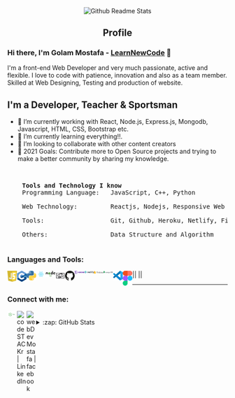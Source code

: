 <p align="center">
    <img width="100px" src="https://res.cloudinary.com/anuraghazra/image/upload/v1594908242/logo_ccswme.svg" align="center" alt="Github Readme Stats" />
    <h2 align="center">Profile</h2>
</p>

### Hi there, I'm Golam Mostafa - [LearnNewCode][website] 👋

<div>
    <p>
        I'm a front-end Web Developer and very much passionate, active and flexible. I love to code with patience, innovation and also as a team member. Skilled at Web Designing, Testing and production of website.
    </p>
</div>

## I'm a Developer, Teacher & Sportsman

- 🔭 I’m currently working with React, Node.js, Express.js, Mongodb, Javascript, HTML, CSS, Bootstrap etc.
- 🌱 I’m currently learning everything!!.
- 👯 I’m looking to collaborate with other content creators
- 🥅 2021 Goals: Contribute more to Open Source projects and trying to make a better community by sharing my knowledge.

<br />

<pre>
    <strong>Tools and Technology I know</strong>
    Programming Language:   JavaScript, C++, Python </br>
    Web Technology:         Reactjs, Nodejs, Responsive Web Design</br>
    Tools:                  Git, Github, Heroku, Netlify, Firebase, MongoDB, VS code, Figma. </br>
    Others:                 Data Structure and Algorithm </br>
</pre>

### Languages and Tools:

<img align="left" width="22px" src="images/js.svg" alt="javascript" />
<img align="left" width="22px" src="images/cpp.svg" alt="javascript" />
<img align="left" width="22px" src="images/python.svg" alt="javascript" />
<span>||</span>
<img align="left" width="22px" src="images/react.svg" alt="javascript" />
<img align="left" width="22px" src="images/node.svg" alt="javascript" />
<img align="left" width="22px" src="images/web.svg" alt="javascript" />
<span>||</span>
<img align="left" width="22px" src="images/git.svg" alt="javascript" />
<img align="left" width="22px" src="images/heroku.svg" alt="javascript" />
<img align="left" width="22px" src="images/netlify.svg" alt="javascript" />
<img align="left" width="22px" src="images/firebase.svg" alt="javascript" />
<img align="left" width="22px" src="images/mongo.svg" alt="javascript" />
<img align="left" width="22px" src="images/vsCode.svg" alt="javascript" />
<img align="left" width="22px" src="images/figma.svg" alt="javascript" />

<br />

---

### Connect with me:

[<img align="left" alt="Learn New Code" width="22px" src="images/blog.png" />][website]
[<img align="left" alt="codeSTACKr | LinkedIn" width="22px" src="https://cdn.jsdelivr.net/npm/simple-icons@v3/icons/linkedin.svg" />][linkedin]
[<img align="left" alt="webDevMostafa | facebook" width="22px" src="https://www.pinclipart.com/picdir/middle/148-1481304_facebook-icon-circle-black-vector-clipart.png" />][facebook]

<br/>

<details>
  <summary>:zap: GitHub Stats</summary>

  <img align="left" alt="codeSTACKr's GitHub Stats" src="https://github-readme-stats.vercel.app/api/?username=golammostafa13&theme=tokyonight&showicons=true" />

</details>

<!-- [![My GitHub Stats](https://github-readme-stats.vercel.app/api/?username=jasongaylord&count_private=true&theme=tokyonight&showicons=true)]()
[![My GitHub Language Stats](https://github-readme-stats.vercel.app/api/top-langs/?username=jasongaylord&langs_count=5&theme=tokyonight)]() -->

[website]: https://learn-new-thing.netlify.app/
[linkedin]: https://linkedin.com/in/codeSTACKr
[facebook]: https://facebook.com/https://www.facebook.com/webDevMostafa/

